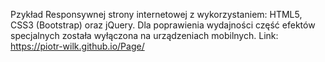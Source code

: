 Pzykład Responsywnej strony internetowej z wykorzystaniem: HTML5, CSS3 (Bootstrap) oraz jQuery. Dla poprawienia wydajności część efektów specjalnych została wyłączona na urządzeniach mobilnych. Link: https://piotr-wilk.github.io/Page/
